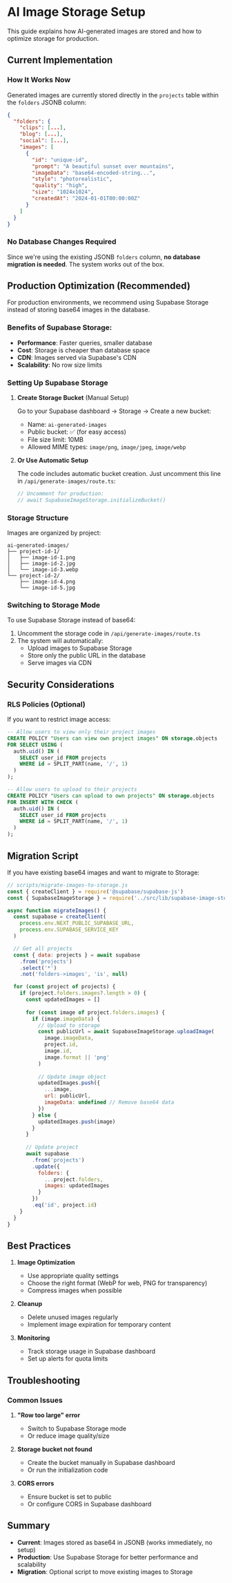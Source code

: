 # AI Image Storage Setup

This guide explains how AI-generated images are stored and how to optimize storage for production.

## Current Implementation

### How It Works Now
Generated images are currently stored directly in the `projects` table within the `folders` JSONB column:

```json
{
  "folders": {
    "clips": [...],
    "blog": [...],
    "social": [...],
    "images": [
      {
        "id": "unique-id",
        "prompt": "A beautiful sunset over mountains",
        "imageData": "base64-encoded-string...",
        "style": "photorealistic",
        "quality": "high",
        "size": "1024x1024",
        "createdAt": "2024-01-01T00:00:00Z"
      }
    ]
  }
}
```

### No Database Changes Required
Since we're using the existing JSONB `folders` column, **no database migration is needed**. The system works out of the box.

## Production Optimization (Recommended)

For production environments, we recommend using Supabase Storage instead of storing base64 images in the database.

### Benefits of Supabase Storage:
- **Performance**: Faster queries, smaller database
- **Cost**: Storage is cheaper than database space
- **CDN**: Images served via Supabase's CDN
- **Scalability**: No row size limits

### Setting Up Supabase Storage

1. **Create Storage Bucket** (Manual Setup)
   
   Go to your Supabase dashboard → Storage → Create a new bucket:
   - Name: `ai-generated-images`
   - Public bucket: ✅ (for easy access)
   - File size limit: 10MB
   - Allowed MIME types: `image/png`, `image/jpeg`, `image/webp`

2. **Or Use Automatic Setup**
   
   The code includes automatic bucket creation. Just uncomment this line in `/api/generate-images/route.ts`:
   
   ```typescript
   // Uncomment for production:
   // await SupabaseImageStorage.initializeBucket()
   ```

### Storage Structure

Images are organized by project:
```
ai-generated-images/
├── project-id-1/
│   ├── image-id-1.png
│   ├── image-id-2.jpg
│   └── image-id-3.webp
└── project-id-2/
    ├── image-id-4.png
    └── image-id-5.jpg
```

### Switching to Storage Mode

To use Supabase Storage instead of base64:

1. Uncomment the storage code in `/api/generate-images/route.ts`
2. The system will automatically:
   - Upload images to Supabase Storage
   - Store only the public URL in the database
   - Serve images via CDN

## Security Considerations

### RLS Policies (Optional)
If you want to restrict image access:

```sql
-- Allow users to view only their project images
CREATE POLICY "Users can view own project images" ON storage.objects
FOR SELECT USING (
  auth.uid() IN (
    SELECT user_id FROM projects 
    WHERE id = SPLIT_PART(name, '/', 1)
  )
);

-- Allow users to upload to their projects
CREATE POLICY "Users can upload to own projects" ON storage.objects
FOR INSERT WITH CHECK (
  auth.uid() IN (
    SELECT user_id FROM projects 
    WHERE id = SPLIT_PART(name, '/', 1)
  )
);
```

## Migration Script

If you have existing base64 images and want to migrate to Storage:

```javascript
// scripts/migrate-images-to-storage.js
const { createClient } = require('@supabase/supabase-js')
const { SupabaseImageStorage } = require('../src/lib/supabase-image-storage')

async function migrateImages() {
  const supabase = createClient(
    process.env.NEXT_PUBLIC_SUPABASE_URL,
    process.env.SUPABASE_SERVICE_KEY
  )

  // Get all projects
  const { data: projects } = await supabase
    .from('projects')
    .select('*')
    .not('folders->images', 'is', null)

  for (const project of projects) {
    if (project.folders.images?.length > 0) {
      const updatedImages = []
      
      for (const image of project.folders.images) {
        if (image.imageData) {
          // Upload to storage
          const publicUrl = await SupabaseImageStorage.uploadImage(
            image.imageData,
            project.id,
            image.id,
            image.format || 'png'
          )
          
          // Update image object
          updatedImages.push({
            ...image,
            url: publicUrl,
            imageData: undefined // Remove base64 data
          })
        } else {
          updatedImages.push(image)
        }
      }
      
      // Update project
      await supabase
        .from('projects')
        .update({
          folders: {
            ...project.folders,
            images: updatedImages
          }
        })
        .eq('id', project.id)
    }
  }
}
```

## Best Practices

1. **Image Optimization**
   - Use appropriate quality settings
   - Choose the right format (WebP for web, PNG for transparency)
   - Compress images when possible

2. **Cleanup**
   - Delete unused images regularly
   - Implement image expiration for temporary content

3. **Monitoring**
   - Track storage usage in Supabase dashboard
   - Set up alerts for quota limits

## Troubleshooting

### Common Issues

1. **"Row too large" error**
   - Switch to Supabase Storage mode
   - Or reduce image quality/size

2. **Storage bucket not found**
   - Create the bucket manually in Supabase dashboard
   - Or run the initialization code

3. **CORS errors**
   - Ensure bucket is set to public
   - Or configure CORS in Supabase dashboard

## Summary

- **Current**: Images stored as base64 in JSONB (works immediately, no setup)
- **Production**: Use Supabase Storage for better performance and scalability
- **Migration**: Optional script to move existing images to Storage 